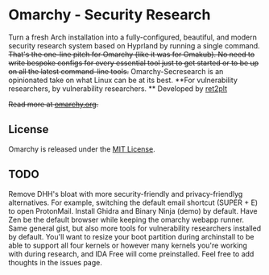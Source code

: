 # Omarchy - Security Research

Turn a fresh Arch installation into a fully-configured, beautiful, and modern security research system based on Hyprland by running a single command. ~~That's the one-line pitch for Omarchy (like it was for Omakub). No need to write bespoke configs for every essential tool just to get started or to be up on all the latest command-line tools.~~ Omarchy-Secresearch is an opinionated take on what Linux can be at its best. **For vulnerability researchers, by vulnerability researchers.
**
Developed by [ret2plt](https://ret2p.lt)

~~Read more at [omarchy.org](https://omarchy.org).~~

## License

Omarchy is released under the [MIT License](https://opensource.org/licenses/MIT).

## TODO

Remove DHH's bloat with more security-friendly and privacy-friendlyg alternatives. For example, switching the default email shortcut (SUPER + E) to open ProtonMail. Install Ghidra and Binary Ninja (demo) by default. Have Zen be the default browser while keeping the omarchy webapp runner. Same general gist, but also more tools for vulnerability researchers installed by default. You'll want to resize your boot partition during archinstall to be able to support all four kernels or however many kernels you're working with during research, and IDA Free will come preinstalled. Feel free to add thoughts in the issues page. 
